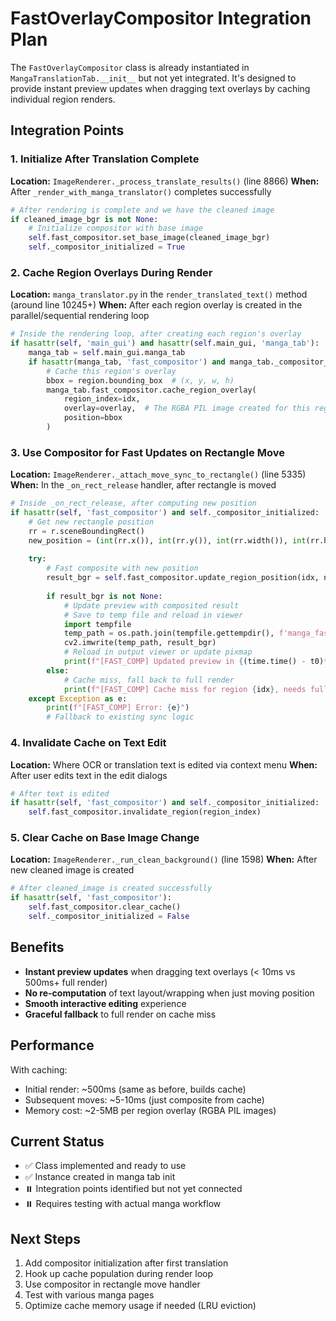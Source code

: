 # FastOverlayCompositor Integration Plan

The `FastOverlayCompositor` class is already instantiated in `MangaTranslationTab.__init__` but not yet integrated.
It's designed to provide instant preview updates when dragging text overlays by caching individual region renders.

## Integration Points

### 1. Initialize After Translation Complete
**Location:** `ImageRenderer._process_translate_results()` (line 8866)
**When:** After `_render_with_manga_translator()` completes successfully

```python
# After rendering is complete and we have the cleaned image
if cleaned_image_bgr is not None:
    # Initialize compositor with base image
    self.fast_compositor.set_base_image(cleaned_image_bgr)
    self._compositor_initialized = True
```

### 2. Cache Region Overlays During Render
**Location:** `manga_translator.py` in the `render_translated_text()` method (around line 10245+)
**When:** After each region overlay is created in the parallel/sequential rendering loop

```python
# Inside the rendering loop, after creating each region's overlay
if hasattr(self, 'main_gui') and hasattr(self.main_gui, 'manga_tab'):
    manga_tab = self.main_gui.manga_tab
    if hasattr(manga_tab, 'fast_compositor') and manga_tab._compositor_initialized:
        # Cache this region's overlay
        bbox = region.bounding_box  # (x, y, w, h)
        manga_tab.fast_compositor.cache_region_overlay(
            region_index=idx,
            overlay=overlay,  # The RGBA PIL image created for this region
            position=bbox
        )
```

### 3. Use Compositor for Fast Updates on Rectangle Move
**Location:** `ImageRenderer._attach_move_sync_to_rectangle()` (line 5335)
**When:** In the `_on_rect_release` handler, after rectangle is moved

```python
# Inside _on_rect_release, after computing new position
if hasattr(self, 'fast_compositor') and self._compositor_initialized:
    # Get new rectangle position
    rr = r.sceneBoundingRect()
    new_position = (int(rr.x()), int(rr.y()), int(rr.width()), int(rr.height()))
    
    try:
        # Fast composite with new position
        result_bgr = self.fast_compositor.update_region_position(idx, new_position)
        
        if result_bgr is not None:
            # Update preview with composited result
            # Save to temp file and reload in viewer
            import tempfile
            temp_path = os.path.join(tempfile.gettempdir(), f'manga_fast_comp_{idx}.png')
            cv2.imwrite(temp_path, result_bgr)
            # Reload in output viewer or update pixmap
            print(f"[FAST_COMP] Updated preview in {(time.time() - t0)*1000:.1f}ms")
        else:
            # Cache miss, fall back to full render
            print(f"[FAST_COMP] Cache miss for region {idx}, needs full render")
    except Exception as e:
        print(f"[FAST_COMP] Error: {e}")
        # Fallback to existing sync logic
```

### 4. Invalidate Cache on Text Edit
**Location:** Where OCR or translation text is edited via context menu
**When:** After user edits text in the edit dialogs

```python
# After text is edited
if hasattr(self, 'fast_compositor') and self._compositor_initialized:
    self.fast_compositor.invalidate_region(region_index)
```

### 5. Clear Cache on Base Image Change
**Location:** `ImageRenderer._run_clean_background()` (line 1598)
**When:** After new cleaned image is created

```python
# After cleaned_image is created successfully
if hasattr(self, 'fast_compositor'):
    self.fast_compositor.clear_cache()
    self._compositor_initialized = False
```

## Benefits

- **Instant preview updates** when dragging text overlays (< 10ms vs 500ms+ full render)
- **No re-computation** of text layout/wrapping when just moving position
- **Smooth interactive editing** experience
- **Graceful fallback** to full render on cache miss

## Performance

With caching:
- Initial render: ~500ms (same as before, builds cache)
- Subsequent moves: ~5-10ms (just composite from cache)
- Memory cost: ~2-5MB per region overlay (RGBA PIL images)

## Current Status

- ✅ Class implemented and ready to use
- ✅ Instance created in manga tab init
- ⏸️ Integration points identified but not yet connected
- ⏸️ Requires testing with actual manga workflow

## Next Steps

1. Add compositor initialization after first translation
2. Hook up cache population during render loop
3. Use compositor in rectangle move handler
4. Test with various manga pages
5. Optimize cache memory usage if needed (LRU eviction)
